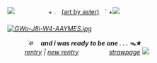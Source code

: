 ![](https://wilardo.crd.co/assets/images/gallery22/665c69e4.gif?v=d19c95ca)
   ㅤㅤㅤ  ㅤㅤ + .ㅤ[(art by aster)](https://x.com/pastelstarstuff/status/1830359758295187747)ㅤ` +![](https://media.discordapp.net/attachments/903364339464044575/1090720142197002310/97993F4A-66B6-4BCA-BBFD-42F6E937BF52.gif) <h6>
 
 [![GWa-J8i-W4-AAYMES.jpg](https://i.postimg.cc/LX5JHwYM/GWa-J8i-W4-AAYMES.jpg)](https://postimg.cc/CByh7vsv)

ㅤㅤㅤ ִ࣪ ࣪𖤐 ㅤ***and i was ready to be one . . . ᯓ★***    
ㅤㅤㅤ[rentry](https://rentry.co/billfordyurii) | [new rentry](https://rentry.co/chuuyaglazer) ㅤㅤㅤㅤㅤ[strawpage](https://chuuyaglazer.straw.page)
![](https://wilardo.crd.co/assets/images/gallery22/665c69e4.gif?v=d19c95ca)

